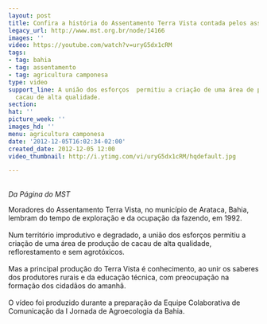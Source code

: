 ```yaml
---
layout: post
title: Confira a história do Assentamento Terra Vista contada pelos assentados
legacy_url: http://www.mst.org.br/node/14166
images: ''
video: https://youtube.com/watch?v=uryG5dx1cRM
tags:
- tag: bahia
- tag: assentamento
- tag: agricultura camponesa
type: video
support_line: A união dos esforços  permitiu a criação de uma área de produção de
  cacau de alta qualidade.
section: 
hat: ''
picture_week: ''
images_hd: ''
menu: agricultura camponesa
date: '2012-12-05T16:02:34-02:00'
created_date: 2012-12-05 12:00
video_thumbnail: http://i.ytimg.com/vi/uryG5dx1cRM/hqdefault.jpg

---
```

<p><br><em>Da Página do MST</em></p><p>Moradores do Assentamento Terra Vista, no município de Arataca, Bahia, lembram do tempo de exploração e da ocupação da fazendo, em 1992.<br><br>Num território improdutivo e degradado, a união dos esforços permitiu a criação de uma área de produção de cacau de alta qualidade, reflorestamento e sem agrotóxicos.<br><br>Mas a principal produção do Terra Vista é conhecimento, ao unir os saberes dos produtores rurais e da educação técnica, com preocupação na formação dos cidadãos do amanhã.<br><br>O vídeo foi produzido durante a preparação da Equipe Colaborativa de Comunicação da I Jornada de Agroecologia da Bahia.</p><p>&nbsp;</p><p style="text-align: center;"><object type="application/x-shockwave-flash" data="http://www.youtube.com/v/uryG5dx1cRM" height="500" width="600"><param value="http://www.youtube.com/v/uryG5dx1cRM" name="src"></object></p>
